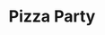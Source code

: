 ---
ee_id_thing: '16'
site: '1'
type: '2'
inv_num: 2004-009
url: 2004-009-pizza-party
title: Pizza Party
year: '2004'
display_year: '2004'
medium: Software
dims: ''
pitch: "​Software to order pizza over the command line."
ps: ​Check the related code below to download this if u r down. Note, it doesn’t work
  anymore, but it has lived on <a href="https://github.com/TheBored/SiriProxy-PizzaParty">through
  the magic of open source</a>.
live_url: ''
related: "[4114] [2013-138-the-source-pizza-party] 2013 138 The Source Issue 2 Pizza
  Party (SRF-015)"
youtube: https://www.youtube.com/watch?v=PnVaQQVla1Y
related_code: https://github.com/coryarcangel/Pizza-Party-0.1.b
imgs: pizza-party-2004-009-screenshot-1-database-ih.jpg
subheading: ''
download: ''
add_credit: Michael  Frumin
commission: ''
layout: things-i-made
---